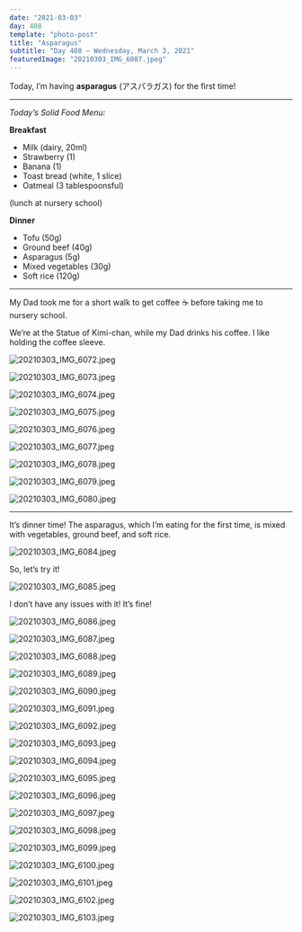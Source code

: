 ```yaml
---
date: "2021-03-03"
day: 408
template: "photo-post"
title: "Asparagus"
subtitle: "Day 408 – Wednesday, March 3, 2021"
featuredImage: "20210303_IMG_6087.jpeg"
---
```


Today, I’m having **asparagus** (アスパラガス) for the first time!

<hr />

_Today’s Solid Food Menu:_

**Breakfast**

- Milk (dairy, 20ml)
- Strawberry (1)
- Banana (1)
- Toast bread (white, 1 slice)
- Oatmeal (3 tablespoonsful)

(lunch at nursery school)

**Dinner**

- Tofu (50g)
- Ground beef (40g)
- Asparagus (5g)
- Mixed vegetables (30g)
- Soft rice (120g)

<hr />

My Dad took me for a short walk to get coffee ☕️ before taking me to nursery school.

We’re at the Statue of Kimi-chan, while my Dad drinks his coffee. I like holding the coffee sleeve.

![20210303_IMG_6072.jpeg](20210303_IMG_6072.jpeg)

![20210303_IMG_6073.jpeg](20210303_IMG_6073.jpeg)

![20210303_IMG_6074.jpeg](20210303_IMG_6074.jpeg)

![20210303_IMG_6075.jpeg](20210303_IMG_6075.jpeg)

![20210303_IMG_6076.jpeg](20210303_IMG_6076.jpeg)

![20210303_IMG_6077.jpeg](20210303_IMG_6077.jpeg)

![20210303_IMG_6078.jpeg](20210303_IMG_6078.jpeg)

![20210303_IMG_6079.jpeg](20210303_IMG_6079.jpeg)

![20210303_IMG_6080.jpeg](20210303_IMG_6080.jpeg)

<hr />

It’s dinner time! The asparagus, which I’m eating for the first time, is mixed with vegetables, ground beef, and soft rice.

![20210303_IMG_6084.jpeg](20210303_IMG_6084.jpeg)

So, let’s try it!

![20210303_IMG_6085.jpeg](20210303_IMG_6085.jpeg)

I don’t have any issues with it! It’s fine!

![20210303_IMG_6086.jpeg](20210303_IMG_6086.jpeg)

![20210303_IMG_6087.jpeg](20210303_IMG_6087.jpeg)

![20210303_IMG_6088.jpeg](20210303_IMG_6088.jpeg)

![20210303_IMG_6089.jpeg](20210303_IMG_6089.jpeg)

![20210303_IMG_6090.jpeg](20210303_IMG_6090.jpeg)

![20210303_IMG_6091.jpeg](20210303_IMG_6091.jpeg)

![20210303_IMG_6092.jpeg](20210303_IMG_6092.jpeg)

![20210303_IMG_6093.jpeg](20210303_IMG_6093.jpeg)

![20210303_IMG_6094.jpeg](20210303_IMG_6094.jpeg)

![20210303_IMG_6095.jpeg](20210303_IMG_6095.jpeg)

![20210303_IMG_6096.jpeg](20210303_IMG_6096.jpeg)

![20210303_IMG_6097.jpeg](20210303_IMG_6097.jpeg)

![20210303_IMG_6098.jpeg](20210303_IMG_6098.jpeg)

![20210303_IMG_6099.jpeg](20210303_IMG_6099.jpeg)

![20210303_IMG_6100.jpeg](20210303_IMG_6100.jpeg)

![20210303_IMG_6101.jpeg](20210303_IMG_6101.jpeg)

![20210303_IMG_6102.jpeg](20210303_IMG_6102.jpeg)

![20210303_IMG_6103.jpeg](20210303_IMG_6103.jpeg)
